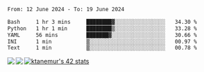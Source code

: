 <!--START_SECTION:waka-->

```txt
From: 12 June 2024 - To: 19 June 2024

Bash     1 hr 3 mins     ████████▓░░░░░░░░░░░░░░░░   34.30 %
Python   1 hr 1 min      ████████▒░░░░░░░░░░░░░░░░   33.28 %
YAML     56 mins         ███████▓░░░░░░░░░░░░░░░░░   30.66 %
INI      1 min           ▒░░░░░░░░░░░░░░░░░░░░░░░░   00.97 %
Text     1 min           ▒░░░░░░░░░░░░░░░░░░░░░░░░   00.78 %
```

<!--END_SECTION:waka-->
<a href="https://github.com/anuraghazra/github-readme-stats">
  <img align="left" src="https://github-readme-stats.vercel.app/api?username=Tanesan&count_private=true&show_icons=true" />
<img align="left" src="https://github-readme-stats.vercel.app/api/top-langs/?username=Tanesan" />
</a>

[![ktanemur's 42 stats](https://badge42.vercel.app/api/v2/cl1wslf6s002109l771rng2w8/stats?cursusId=21&coalitionId=62)](https://github.com/JaeSeoKim/badge42)
